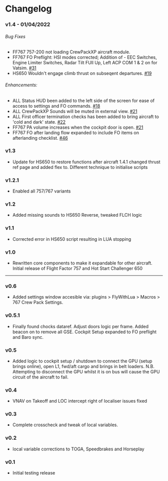 # Changelog 

### v1.4 - 01/04/2022
###### Bug Fixes  
- FF767 757-200 not loading CrewPackXP aircraft module.    
- FF767 FO Preflight: HSI modes corrected; Addition of - EEC Switches, Engine Limiter Switches, Radar Tilt FUll Up, Left ACP COM 1 & 2 on for Vatsim. [#31](https://github.com/N1K340/CrewPackXP/issues/31)  
- HS650 Wouldn't engage climb thrust on subseqent departures.  [#19](https://github.com/N1K340/CrewPackXP/issues/19)  

###### Enhancements:
- ALL Status HUD been added to the left side of the screen for ease of access to settings and FO commands. [#18](https://github.com/N1K340/CrewPackXP/issues/18)    
- ALL CrewPackXP Sounds will be muted in external view. [#21](https://github.com/N1K340/CrewPackXP/issues/21)  
- ALL First officer termination checks has been added to bring aircraft to 'cold and dark' state. [#22](https://github.com/N1K340/CrewPackXP/issues/22)  
- FF767 PA volume increases when the cockpit door is open. [#21](https://github.com/N1K340/CrewPackXP/issues/21)  
- FF767 FO after landing flow expanded to include FO items on afterlanding checklist. [#46](https://github.com/N1K340/CrewPackXP/issues/46)  

### v1.3
- Update for HS650 to restore functions after aircraft 1.4.1 changed thrust ref page and added flex to. Different technique to initialise scripts

### v1.2.1
- Enabled all 757/767 variants

### v1.2
- Added missing sounds to HS650 Reverse, tweaked FLCH logic

### v1.1
- Corrected error in HS650 script resulting in LUA stopping

### v1.0
- Rewritten core components to make it expandable for other aircraft. Initial release of Flight Factor 757 and Hot Start Challenger 650

***
### v0.6
- Added settings window accesible via: plugins > FlyWithLua > Macros > 767 Crew Pack Settings.

### v0.5.1
- Finally found chocks dataref. Adjust doors logic per frame. Added beacon on to remove all GSE. Cockpit Setup expanded to FO preflight and Baro sync.

### v0.5
- Added logic to cockpit setup / shutdown to connect the GPU (setup brings online), open L1, fwd/aft cargo and brings in belt loaders. N.B. Attempting to disconnect the GPU whilst it is on bus will cause the GPU circuit of the aircraft to fail.

### v0.4
- VNAV on Takeoff and LOC intercept right of localiser issues fixed

### v0.3
- Complete crosscheck and tweak of local variables.

### v0.2
- local variable corrections to TOGA, Speedbrakes and Horseplay

### v0.1
- Initial testing release
